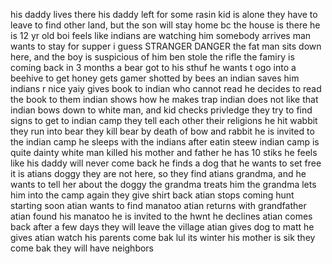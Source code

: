 his daddy lives there
his daddy left for some rasin
kid is alone
they have to leave to find other land, but the son will stay home bc the house is there
he is 12 yr old boi
feels like indians are watching him
somebody arrives
man wants to stay for supper i guess
STRANGER DANGER
the fat man sits down here, and the boy is suspicious of him
ben stole the rifle
the famiry is coming back in 3 months
a bear got to his sthuf
he wants t ogo into a beehive to get honey
gets gamer shotted by bees
an indian saves him
indians r nice yaiy
gives book to indian who cannot read
he decides to read the book to them
indian shows how he makes trap
indian does not like that indian bows down to white man, and kid checks privledge
they try to find signs to get to indian camp
they tell each other their religions
he hit wabbit
they run into bear
they kill bear by death of bow and rabbit
he is invited to the indian camp
he sleeps with the indians after eatin steew
indian camp is quite dainty
white man killed his mother
and father
he has 10 stiks
he feels like his daddy will never come back
he finds a dog that he wants to set free
it is atians doggy 
they are not here, so they find atians grandma, and he wants to tell her about the doggy
the grandma treats him
the grandma lets him into the camp again
they give shirt back
atian stops coming
hunt starting soon
atian wants to find manatoo
atian returns with grandfather
atian found his manatoo
he is invited to the hwnt
he declines
atian comes back after a few days
they will leave the village
atian gives dog to matt
he gives atian watch
his parents come bak lul
its winter
his mother is sik 
they come bak
they will have neighbors

